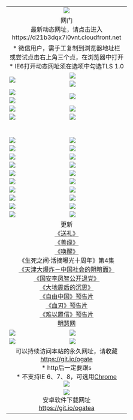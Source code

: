 ﻿<table>
  <tr></tr>
  <tr><td colspan=2 align=center><img src="https://cloud.githubusercontent.com/assets/11880933/13434984/f430fae2-e012-11e5-814f-c2df1e82b247.jpg" /></td></tr>
  <tr><td colspan=2 align=center>网门<br>最新动态网址，请点击进入
<br>https://d21b3dqx7i0vnt.cloudfront.net
    </td>
  </tr>
  <tr>
    <td colspan=2 align=center>* 微信用户，需手工复制到浏览器地址栏<br>或尝试点击右上角三个点，在浏览器中打开
    <br>* IE6打开动态网址须在选项中勾选TLS 1.0</td>
  </tr>
  <tr>
    <td rowspan=2><a href="https://d21b3dqx7i0vnt.cloudfront.net/ogUP.aspx?name=11DKC.mp4&list=11DKC" target="_blank"><img src="https://d21b3dqx7i0vnt.cloudfront.net/Up/11DKC1.jpg" /></a></td> 
    <td><div><a href="https://d21b3dqx7i0vnt.cloudfront.net/ogUP.aspx?name=LRWS.mp4&list=LRWS" target="_blank"><img src="https://d21b3dqx7i0vnt.cloudfront.net/Up/LRWS.jpg" /></a></td>
   </tr>
  <tr>
    <td><a href="https://d21b3dqx7i0vnt.cloudfront.net/ogNiceVedio.aspx" target="_blank"><img src="https://d21b3dqx7i0vnt.cloudfront.net/Up/11TGKDY.jpg" /></a></td>
  </tr>
  <tr>
    <td><a href="https://d21b3dqx7i0vnt.cloudfront.net/ogUP.aspx?name=JQR.mp4&count=2" target="_blank"><img src="https://d21b3dqx7i0vnt.cloudfront.net/Up/JQR.jpg" /></a></td>   
    <td rowspan=2><a href="https://d21b3dqx7i0vnt.cloudfront.net/ogUP.aspx?name=JP.mp4&count=9" target="_blank"><img src="https://d21b3dqx7i0vnt.cloudfront.net/Up/JP.jpg" /></td>
  </tr>
  <tr>
    <td><a href="https://d21b3dqx7i0vnt.cloudfront.net/ogUP.aspx?name=WH.mp4" target="_blank"><img src="https://d21b3dqx7i0vnt.cloudfront.net/Up/WH.jpg" /></a></td>
  </tr>
  <tr>
    <td><a href="https://d21b3dqx7i0vnt.cloudfront.net/ogUP.aspx?name=SSZJ.mp4&list=SSZJ" target="_blank"><img src="https://d21b3dqx7i0vnt.cloudfront.net/Up/SSZJ.jpg" /></a></td>
    <td><a href="https://d21b3dqx7i0vnt.cloudfront.net/ogUP.aspx?name=1XQK.mp4&count=13" target="_blank"><img src="https://d21b3dqx7i0vnt.cloudfront.net/Up/1XQK.jpg" /></a</td>
  </tr>
  <tr>
    <td><a href="https://d21b3dqx7i0vnt.cloudfront.net/ogUP.aspx?name=ZY.mp4&count=2015|16" target="_blank"><img src="https://d21b3dqx7i0vnt.cloudfront.net/Up/ZY.jpg" /></a</td>
    <td><a href="https://d21b3dqx7i0vnt.cloudfront.net/ogUP.aspx?name=XTFY.mp4&count=B|2,A|24" target="_blank"><img src="https://d21b3dqx7i0vnt.cloudfront.net/Up/XTFY.jpg" /></a></td>
  </tr>
  <tr height="40">
  </tr>
  <tr>
    <td><a href="https://d21b3dqx7i0vnt.cloudfront.net/ogUP.aspx?name=4SQQ.mp4&list=4SQQ" target="_blank"><img src="https://d21b3dqx7i0vnt.cloudfront.net/Up/4SQQ0.jpg"/></a></td>
    <td><a href="https://d21b3dqx7i0vnt.cloudfront.net/ogUP.aspx?name=4SHQ.mp4&list=4SHQ" target="_blank"><img src="https://d21b3dqx7i0vnt.cloudfront.net/Up/4SHQ0.jpg"/></a></td>
  </tr>
  <tr>
    <td><a href="https://d21b3dqx7i0vnt.cloudfront.net/ogUP.aspx?name=4SZG.mp4&list=4SZG" target="_blank"><img src="https://d21b3dqx7i0vnt.cloudfront.net/Up/4SZG0.jpg"/></a></td>
    <td><a href="https://d21b3dqx7i0vnt.cloudfront.net/ogUP.aspx?name=4SDJ.mp4&list=4SDJ" target="_blank"><img src="https://d21b3dqx7i0vnt.cloudfront.net/Up/4SDJ0.jpg"/></a></td>
  </tr>
  <tr>
    <td><a href="https://d21b3dqx7i0vnt.cloudfront.net/ogUP.aspx?name=4SGX.mp4&list=4SGX" target="_blank"><img src="https://d21b3dqx7i0vnt.cloudfront.net/Up/4SGX0.jpg"/></a></td>
    <td><a href="https://d21b3dqx7i0vnt.cloudfront.net/ogUP.aspx?name=4SHD.mp4&list=4SHD" target="_blank"><img src="https://d21b3dqx7i0vnt.cloudfront.net/Up/4SHD0.jpg"/></a></td>
  </tr>
  <tr>
    <td><a href="https://d21b3dqx7i0vnt.cloudfront.net/ogUP.aspx?name=4CTX.mp4&list=4CTX" target="_blank"><img src="https://d21b3dqx7i0vnt.cloudfront.net/Up/4CTX0.jpg"/></a></td>
    <td><a href="https://d21b3dqx7i0vnt.cloudfront.net/ogUP.aspx?name=4CWZ.mp4&list=4CWZ" target="_blank"><img src="https://d21b3dqx7i0vnt.cloudfront.net/Up/4CWZ0.jpg"/></a></td>
  </tr>
  <tr>
    <td><a href="https://d21b3dqx7i0vnt.cloudfront.net/onUP.aspx?name=https://d25hxnyejux8es.cloudfront.net/" target="_blank"><img src="https://d21b3dqx7i0vnt.cloudfront.net/Up/0DTW.jpg"/></a></td>
    <td><a href="https://d21b3dqx7i0vnt.cloudfront.net/onUP.aspx?name=https://d240ns8up8earz.cloudfront.net/acenter/" target="_blank"><img src="https://d21b3dqx7i0vnt.cloudfront.net/Up/0TDW.jpg" /></a></td>
  </tr>
  <tr>
    <td><a href="https://d21b3dqx7i0vnt.cloudfront.net/onUP.aspx?name=https://d4508d6vomz2p.cloudfront.net/gb/nsc413.htm" target="_blank"><img src="https://d21b3dqx7i0vnt.cloudfront.net/Up/0DJY.jpg" /></a></td>
    <td><a href="https://d21b3dqx7i0vnt.cloudfront.net/onUP.aspx?name=https://d3bxwq7vzudb5l.cloudfront.net/xtr/gb/prog204.html" target="_blank"><img src="https://d21b3dqx7i0vnt.cloudfront.net/Up/0XTR.jpg" /></a></td>
  </tr>
  <tr>
    <td><a href="https://d21b3dqx7i0vnt.cloudfront.net/onUP.aspx?name=https://d3aj00iefsmfgc.cloudfront.net/" target="_blank"><img src="https://d21b3dqx7i0vnt.cloudfront.net/Up/0MHW.jpg" /></a></td>
    <td><a href="https://d21b3dqx7i0vnt.cloudfront.net/onUP.aspx?name=https://d1sbg9daat0zu5.cloudfront.net/" target="_blank"><img src="https://d21b3dqx7i0vnt.cloudfront.net/Up/0ZJW.jpg" /></a></td>
  </tr>
  <tr>
    <td><a href="https://d21b3dqx7i0vnt.cloudfront.net/ogUP.aspx?name=0FG.zip" target="_blank"><img src="https://d21b3dqx7i0vnt.cloudfront.net/Up/0FG.jpg" /></a></td>
    <td><a href="https://d21b3dqx7i0vnt.cloudfront.net/ogUP.aspx?name=0FGA.apk" target="_blank"><img src="https://d21b3dqx7i0vnt.cloudfront.net/Up/0FGA.jpg" /></a></td>
  </tr>
  <tr>
    <td><a href="https://d21b3dqx7i0vnt.cloudfront.net/ogUP.aspx?name=0U.zip" target="_blank"><img src="https://d21b3dqx7i0vnt.cloudfront.net/Up/0U.jpg" /></a></td>
    <td><a href="https://d21b3dqx7i0vnt.cloudfront.net/ogUP.aspx?name=0UA.apk" target="_blank"><img src="https://d21b3dqx7i0vnt.cloudfront.net/Up/0UA.jpg" /></a></td>
  </tr>
  <tr>
    <td><a href="https://d21b3dqx7i0vnt.cloudfront.net/ogUP.aspx?name=0iPPOTV.zip" target="_blank"><img src="https://d21b3dqx7i0vnt.cloudfront.net/Up/0iPPOTV.jpg" /></a></td>
    <td><a href="https://d21b3dqx7i0vnt.cloudfront.net/ogUP.aspx?name=0iNTD.apk" target="_blank"><img src="https://d21b3dqx7i0vnt.cloudfront.net/Up/0iNTD.jpg" /></a></td>
  </tr>
  <tr>
    <td colspan=2 align=center>更新<br>
      <a href="https://d21b3dqx7i0vnt.cloudfront.net/ogUP.aspx?name=4ESL.mp4" target="_blank">《送礼》</a><br>
      <a href="https://d21b3dqx7i0vnt.cloudfront.net/ogUP.aspx?name=4ESY.mp4" target="_blank">《善缘》</a><br>
      <a href="https://d21b3dqx7i0vnt.cloudfront.net/ogUP.aspx?name=4EHX.mp4" target="_blank">《唤醒》</a><br>
      《生死之间·活摘曝光十周年》第4集</a><br>
      <a href="https://d21b3dqx7i0vnt.cloudfront.net/ogUP.aspx?name=4TJDBZ.mp4" target="_blank">《天津大爆炸－中国社会的阴暗面》</a><br>
      <a href="https://d21b3dqx7i0vnt.cloudfront.net/ogUP.aspx?name=4LFZ.mp4" target="_blank">《国安李凤智公开退党》</a><br>
      <a href="https://d21b3dqx7i0vnt.cloudfront.net/ogUP.aspx?name=4DDZHDCS.mp4" target="_blank">《大地震后的沉思》</a><br>
      <a href="https://d21b3dqx7i0vnt.cloudfront.net/ogUP.aspx?name=11ZYZG0.mp4" target="_blank">《自由中国》预告片</a><br>
      <a href="https://d21b3dqx7i0vnt.cloudfront.net/ogUP.aspx?name=11XR.mp4" target="_blank">《血刃》预告片</a><br>
      <a href="https://d21b3dqx7i0vnt.cloudfront.net/ogUP.aspx?name=11NYZX.mp4&count=2" target="_blank">《难以置信》预告片</a><br>
      <a href="https://d21b3dqx7i0vnt.cloudfront.net/onUP.aspx?name=https://www.minghui.org/" target="_blank">明慧网</a></td>
    </td>
  </tr>
  <tr>
    <td><a href="https://d21b3dqx7i0vnt.cloudfront.net/ogNice.aspx" target="_blank"><img src="https://cloud.githubusercontent.com/assets/11880933/13720378/f84bb392-e841-11e5-8739-815049dd6ff8.jpg" /></a></td>
    <td><a href="https://d21b3dqx7i0vnt.cloudfront.net/onCO.aspx?ob=600事物&op=增删改&args=WH1~%23类型6新闻%7c%23类型6评论&mode=" target="_blank"><img src="https://cloud.githubusercontent.com/assets/11880933/13720380/04d76a16-e842-11e5-8833-e627daa88802.jpg" /></a></td> 
  </tr>
  <tr>
    <td><a href="https://d21b3dqx7i0vnt.cloudfront.net/ogDY.aspx" target="_blank"><img src="https://cloud.githubusercontent.com/assets/11880933/13720384/11817090-e842-11e5-9571-7dc2f1af9f42.jpg" /></a></td>
    <td><a href="https://d21b3dqx7i0vnt.cloudfront.net/ogST.aspx" target="_blank"><img src="https://cloud.githubusercontent.com/assets/11880933/13720385/1467ea3c-e842-11e5-86df-c96c9a556aaf.jpg" /></a></td> 
  </tr>
  <!--tr>
    <td colspan=2 align=center>
      <微信可扫描以下临时二维码<br/>https://bit.ly/1mBQHW8<br/><a href="https://d21b3dqx7i0vnt.cloudfront.net/Up/0WMGDL3.png" target="_blank"><img src="https://d21b3dqx7i0vnt.cloudfront.net/Up/0WMGD3.png"/></a>
  </tr-->
  <tr>
    <td colspan=2 align=center>可以持续访问本站的永久网址，请收藏<br/><a href="https://git.io/ogate" target="_blank">https://git.io/ogate</a><br/>* http后一定要跟s<br/>* 不支持IE 6、7、8，可选用<a href="http://www.odisk.org/Upload/0ChromePortable.zip">Chrome</a><br/><a href="https://d21b3dqx7i0vnt.cloudfront.net/Up/0WMGDL2.png" target="_blank"><img src="https://d21b3dqx7i0vnt.cloudfront.net/Up/0WMGD2.png"/></a></td>
  </tr>
  <tr>
    <td colspan=2 align=center><a href="https://d21b3dqx7i0vnt.cloudfront.net/ogUP.aspx?name=0oGate.apk" target="_blank"><img src="https://cloud.githubusercontent.com/assets/11880933/13720399/75e143ee-e842-11e5-9f0a-1421f423c80f.jpg" /></a><br>安卓软件下载网址<br><a href="https://git.io/ogatea">https://git.io/ogatea</a></td>
  </tr>
  <!--tr>
    <td colspan=2 align=center>可能失效的动态网址
    </td>
  </tr-->
</table>
